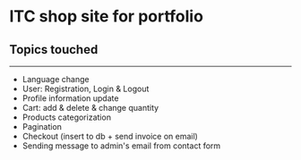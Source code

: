 <h1>ITC shop site for portfolio</h1>
<h2>Topics touched</h2>
<hr>
<ul>
  <li>Language change</li>
  <li>User: Registration, Login & Logout</li>
  <li>Profile information update</li>
  <li>Cart: add & delete & change quantity</li>
  <li>Products categorization</li>
  <li>Pagination</li>
  <li>Checkout (insert to db + send invoice on email)</li>
  <li>Sending message to admin's email from contact form</li>
</ul>

